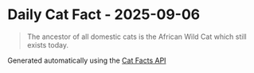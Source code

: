 # Daily Cat Fact - 2025-09-06

> The ancestor of all domestic cats is the African Wild Cat which still exists today.

Generated automatically using the [Cat Facts API](https://catfact.ninja)
